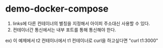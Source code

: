 # demo-docker-compose

1. links에 다른 컨테이너의 별칭을 지정해서 아이피 주소대신 사용할 수 있다.
2. 컨테이너간 통신에서는 내부 포트를 통해 통신해야 한다.

ex) 이 예제에서 t2 컨테이너에서 t1 컨테이너로 curl을 하고싶다면 "curl t1:3000"
